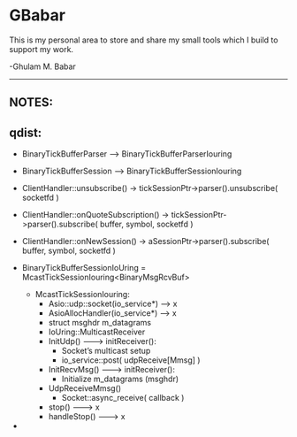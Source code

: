 # GBabar

This is my personal area to store and share my small tools which I build to support my work.

-Ghulam M. Babar

------------------
NOTES:
------------------
qdist:
------
- BinaryTickBufferParser   —> BinaryTickBufferParserIouring
- BinaryTickBufferSession —> BinaryTickBufferSessionIouring

- ClientHandler::unsubscribe() -> tickSessionPtr->parser().unsubscribe( socketfd )
- ClientHandler::onQuoteSubscription() -> tickSessionPtr->parser().subscribe( buffer, symbol, socketfd )
- ClientHandler::onNewSession() -> aSessionPtr->parser().subscribe( buffer, symbol, socketfd )

- BinaryTickBufferSessionIoUring = McastTickSessionIouring<BinaryMsgRcvBuf<BinaryTickBufferParserIouring>>
    - McastTickSessionIouring:
        - Asio::udp::socket(io_service*)  —>  x
        - AsioAllocHandler(io_service*)  —>  x
        - struct msghdr m_datagrams
        - IoUring::MulticastReceiver
        - InitUdp()  ———>  initReceiver():
            - Socket’s multicast setup
            - io_service::post( udpReceive[Mmsg] )
        - InitRecvMsg() ———> initReceiver():
            - Initialize m_datagrams (msghdr)
        - UdpReceiveMmsg() 
            - Socket::async_receive( callback )
        - stop()  ———> x
        - handleStop()  ———>  x
- 
